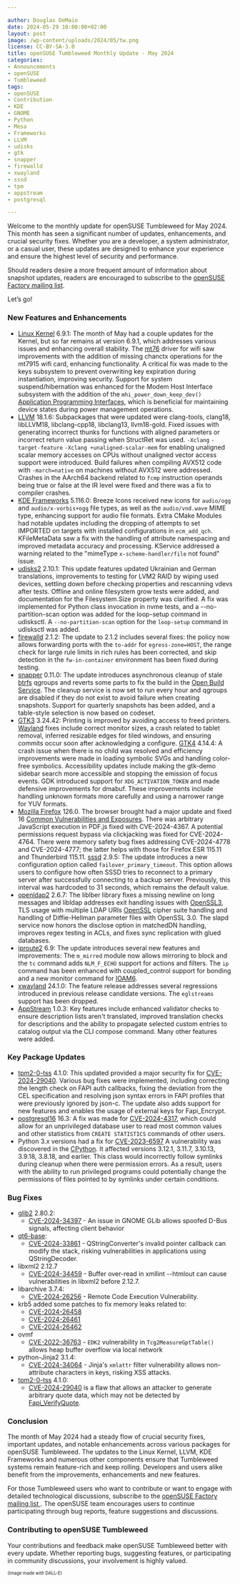 ```yaml
---

author: Douglas DeMaio
date: 2024-05-29 10:00:00+02:00
layout: post
image: /wp-content/uploads/2024/05/tw.png
license: CC-BY-SA-3.0
title: openSUSE Tumbleweed Monthly Update - May 2024
categories:
- Announcements
- openSUSE
- Tumbleweed
tags:
- openSUSE
- Contribution
- KDE
- GNOME
- Python
- Mesa
- Frameworks
- LLVM
- udisks
- gtk
- snapper
- firewalld
- xwayland
- sssd
- tpm
- appstream
- postgresql

---
```


Welcome to the monthly update for openSUSE Tumbleweed for May 2024. This month has seen a significant number of updates, enhancements, and crucial security fixes. Whether you are a developer, a system administrator, or a casual user, these updates are designed to enhance your experience and ensure the highest level of security and performance.

Should readers desire a more frequent amount of information about snapshot updates, readers are encouraged to subscribe to the [openSUSE Factory mailing list](https://lists.opensuse.org/archives/list/factory@lists.opensuse.org/).

Let’s go!

### New Features and Enhancements
* [Linux Kernel](https://www.kernel.org/) 6.9.1: The month of May had a couple updates for the Kernel, but so far remains at version 6.9.1, which addresses various issues and enhancing overall stability. The [mt76](https://openwrt.org/docs/techref/driver.wlan/mt76) driver for wifi saw improvements with the addition of missing chanctx operations for the mt7915 wifi card, enhancing functionality. A critical fix was made to the keys subsystem to prevent overwriting key expiration during instantiation, improving security. Support for system suspend/hibernation was enhanced for the Modem Host Interface subsystem with the addition of the `mhi_power_down_keep_dev()` [Application Programming Interfaces](https://en.wikipedia.org/wiki/API), which is beneficial for maintaining device states during power management operations. 
* [LLVM](https://llvm.org/) 18.1.6: Subpackages that were updated were clang-tools, clang18, libLLVM18, libclang-cpp18, libclang13, llvm18-gold. Fixed issues with generating incorrect thunks for functions with aligned parameters or incorrect return value passing when StructRet was used. `-Xclang` `-target-feature` `-Xclang +unaligned-scalar-mem` for enabling unaligned scalar memory accesses on CPUs without unaligned vector access support were introduced. Build failures when compiling AVX512 code with `-march=native` on machines without AVX512 were addressed. Crashes in the AArch64 backend related to `fcmp` instruction operands being true or false at the IR level were fixed and there was a fix to compiler crashes.
* [KDE Frameworks](https://kde.org/announcements/frameworks/5/5.116.0/) 5.116.0: Breeze Icons received new icons for `audio/ogg` and `audio/x-vorbis+ogg` file types, as well as the `audio/vnd.wave` MIME type, enhancing support for audio file formats. Extra CMake Modules had notable updates including the dropping of attempts to set IMPORTED on targets with installed configurations in `ecm_add_qch`. KFileMetaData saw a fix with the handling of attribute namespacing and improved metadata accuracy and processing. KService addressed a warning related to the "mimeType `x-scheme-handler/file` not found" issue.
* [udisks2](https://www.freedesktop.org/wiki/Software/udisks/) 2.10.1:  This update features updated Ukrainian and German translations, improvements to testing for LVM2 RAID by wiping used devices, settling down before checking properties and rescanning vdevs after tests. Offline and online filesystem grow tests were added, and documentation for the Filesystem.Size property was clarified. A fix was implemented for Python class invocation in nvme tests, and a --no-partition-scan option was added for the loop-setup command in udisksctl. A `--no-partition-scan` option for the `loop-setup` command in udisksctl was added.
* [firewalld](https://firewalld.org/) 2.1.2: The update to 2.1.2 includes several fixes: the policy now allows forwarding ports with the `to-addr` for `egress-zone=HOST`, the range check for large rule limits in rich rules has been corrected, and skip detection in the `fw-in-container` environment has been fixed during testing.
* [snapper](https://github.com/openSUSE/snapper) 0.11.0: The update introduces asynchronous cleanup of stale [btrfs](https://btrfs.wiki.kernel.org) qgroups and reverts some parts to fix the build in the [Open Build Service](https://build.opensuse.org/). The cleanup service is now set to run every hour and qgroups are disabled if they do not exist to avoid failure when creating snapshots. Support for quarterly snapshots has been added, and a table-style selection is now based on codeset. 
* [GTK3](https://www.gtk.org/) 3.24.42: Printing is improved by avoiding access to freed printers. [Wayland](https://wayland.freedesktop.org/) fixes include correct monitor sizes, a crash related to tablet removal, inferred resizable edges for tiled windows, and ensuring commits occur soon after acknowledging a configure. 
[GTK4](https://www.gtk.org/) 4.14.4: A crash issue when there is no child was resolved and efficiency improvements were made in loading symbolic SVGs and handling color-free symbolics. Accessibility updates include making the gtk-demo sidebar search more accessible and stopping the emission of focus events. GDK introduced support for `XDG_ACTIVATION_TOKEN` and made defensive improvements for dmabuf. These improvements include handling unknown formats more carefully and using a narrower range for YUV formats.
* [Mozilla Firefox](https://www.mozilla.org) 126.0. The browser brought had a major update and fixed 16 [Common Vulnerabilities and Exposures](https://en.wikipedia.org/wiki/Common_Vulnerabilities_and_Exposures). There was arbitrary JavaScript execution in PDF.js fixed with CVE-2024-4367. A potential permissions request bypass via clickjacking was fixed for CVE-2024-4764. There were memory safety bug fixes addressing CVE-2024-4778 and CVE-2024-4777; the latter helps with those for Firefox ESR 115.11 and Thunderbird 115.11. 
[sssd](https://sssd.io/) 2.9.5: The update introduces a new configuration option called `failover_primary_timeout`. This option allows users to configure how often SSSD tries to reconnect to a primary server after successfully connecting to a backup server. Previously, this interval was hardcoded to 31 seconds, which remains the default value.
* [openldap2](https://www.openldap.org/) 2.6.7: The liblber library fixes a missing newline on long messages and libldap addresses exit handling issues with [OpenSSL3](https://www.openssl.org/), TLS usage with multiple LDAP URIs [OpenSSL](https://www.openssl.org/) cipher suite handling and handling of Diffie-Hellman parameter files with OpenSSL 3.0. The slapd service now honors the disclose option in matchedDN handling, improves regex testing in ACLs, and fixes sync replication with glued databases. 
* [iproute2](https://git.kernel.org/pub/scm/network/iproute2/iproute2.git) 6.9: The update introduces several new features and improvements: The `m_mirred` module now allows mirroring to block and the `tc` command adds `NLM_F_ECHO` support for actions and filters. The `ip` command has been enhanced with coupled_control support for bonding and a new monitor command for [IOAM6](https://docs.kernel.org/networking/ioam6-sysctl.html).
* [xwayland](https://wayland.freedesktop.org/) 24.1.0: The feature release addresses several regressions introduced in previous release candidate versions. The `eglstreams` support has been dropped. 
* [AppStream](https://www.freedesktop.org/wiki/Distributions/AppStream/) 1.0.3: Key features include enhanced validator checks to ensure description lists aren't translated, improved translation checks for descriptions and the ability to propagate selected custom entries to catalog output via the CLI compose command. Many other features were added.

### Key Package Updates
* [tpm2-0-tss](https://github.com/tpm2-software/tpm2-tss) 4.1.0: This updated provided a major security fix for [CVE-2024-29040](https://www.suse.com/security/cve/CVE-2024-29040.html). Various bug fixes were implemented, including correcting the length check on FAPI auth callbacks, fixing the deviation from the CEL specification and resolving json syntax errors in FAPI profiles that were previously ignored by json-c. The update also adds support for new features and enables the usage of external keys for Fapi_Encrypt. 
* [postgresql16](https://www.postgresql.org/) 16.3: A fix was made for [CVE-2024-4317](https://www.postgresql.org/support/security/CVE-2024-4317/), which could allow for an unprivileged database user to read most common values and other statistics from `CREATE STATISTICS` commands of other users. 
* Python 3.x versions had a fix for [CVE-2023-6597](https://www.suse.com/security/cve/CVE-2023-6597.html) A vulnerability was discovered in the [CPython](https://github.com/python/cpython). It affected versions 3.12.1, 3.11.7, 3.10.13, 3.9.18, 3.8.18, and earlier. This class would incorrectly follow symlinks during cleanup when there were permission errors. As a result, users with the ability to run privileged programs could potentially change the permissions of files pointed to by symlinks under certain conditions.

### Bug Fixes
* [glib2](https://wiki.gnome.org/Projects/GLib) 2.80.2:
  * [CVE-2024-34397](https://www.suse.com/security/cve/CVE-2024-34397.html) - An issue in GNOME GLib allows spoofed D-Bus signals, affecting client behavior
* [qt6-base](https://www.qt.io/product/qt6):
  * [CVE-2024-33861](https://www.suse.com/security/cve/CVE-2024-33861.html) - QStringConverter's invalid pointer callback can modify the stack, risking vulnerabilities in applications using QStringDecoder.
* libxml2 2.12.7
  * [CVE-2024-34459](https://www.suse.com/security/cve/CVE-2024-34459.html) - Buffer over-read in xmllint --htmlout can cause vulnerabilities in libxml2 before 2.12.7.
* libarchive 3.7.4:
  * [CVE-2024-26256](https://www.suse.com/security/cve/CVE-2024-26256.html) - Remote Code Execution Vulnerability.
* krb5 added some patches to fix memory leaks related to:
  * [CVE-2024-26458](https://www.suse.com/security/cve/CVE-2024-26458.html)
  * [CVE-2024-26461](https://www.suse.com/security/cve/CVE-2024-26461.html)
  * [CVE-2024-26462](https://www.suse.com/security/cve/CVE-2024-26462.html)
* ovmf
  * [CVE-2022-36763](https://www.suse.com/security/cve/CVE-2022-36763.html) - `EDK2` vulnerability in `Tcg2MeasureGptTable()` allows heap buffer overflow via local network
* python-Jinja2 3.1.4:
  * [CVE-2024-34064](https://www.suse.com/security/cve/CVE-2024-34064.html) - Jinja's `xmlattr` filter vulnerability allows non-attribute characters in keys, risking XSS attacks. 
* [tpm2-0-tss](https://github.com/tpm2-software/tpm2-tss) 4.1.0:
  * [CVE-2024-29040](https://www.suse.com/security/cve/CVE-2024-29040.html) is a flaw that allows an attacker to generate arbitrary quote data, which may not be detected by [Fapi_VerifyQuote](https://tpm2-tss.readthedocs.io/en/stable/group___fapi___verify_quote.html).
  
### Conclusion
The month of May 2024 had a steady flow of crucial security fixes, important updates, and notable enhancements across various packages for openSUSE Tumbleweed. The updates to the Linux Kernel, LLVM, KDE Frameworks and numerous other components ensure that Tumbleweed systems remain feature-rich and keep rolling. Developers and users alike benefit from the improvements, enhancements and new features.

For those Tumbleweed users who want to contribute or want to engage with detailed technological discussions, subscribe to the [openSUSE Factory mailing list ](https://lists.opensuse.org/archives/list/factory@lists.opensuse.org/). The openSUSE team encourages users to continue participating through bug reports, feature suggestions and discussions.

### Contributing to openSUSE Tumbleweed
Your contributions and feedback make openSUSE Tumbleweed better with every update. Whether reporting bugs, suggesting features, or participating in community discussions, your involvement is highly valued.

<sub><sup>(Image made with DALL-E)</sup></sub>

<meta name="openSUSE, Tumbleweed, Developers, sysadmin, user, Open Source, rolling release, gamers, superuser, distrowatch, mesa, Linux, kernel, python, cve, kde, frameworks, mozilla, firefox, xwayland, LLVM, udisks2, Firewalld, snapper, GTK3, GTK4, sssd, openldap2, PostgreSQL, iproute2, AppStream, tpm2-0-tss" content="HTML,CSS,XML,JavaScript">

